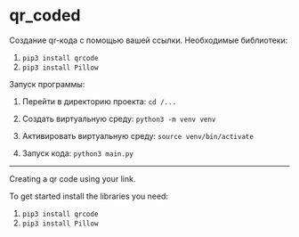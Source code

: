 # qr_coded

Создание qr-кода с помощью вашей ссылки.
Необходимые библиотеки:

1. `pip3 install qrcode`
2. `pip3 install Pillow`

Запуск программы:

1. Перейти в директорию проекта: `cd /...`
  
2. Создать виртуальную среду: `python3 -m venv venv`
   
4. Активировать виртуальную среду: `source venv/bin/activate`
   
5. Запуск кода: `python3 main.py`

---

Creating a qr code using your link.

To get started install the libraries you need:
1. `pip3 install qrcode`
2. `pip3 install Pillow`
